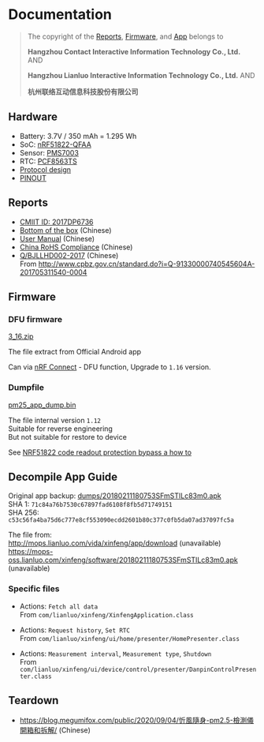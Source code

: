 # Documentation

> The copyright of the [Reports](#reports), [Firmware](#firmware), and [App](#decompile-app-guide) belongs to
>
> **Hangzhou Contact Interactive Information Technology Co., Ltd.** AND
>
> **Hangzhou Lianluo Interactive Information Technology Co., Ltd.** AND
>
> **杭州联络互动信息科技股份有限公司**

## Hardware

- Battery: 3.7V / 350 mAh = 1.295 Wh
- SoC: [nRF51822-QFAA](https://www.nordicsemi.com/Products/Low-power-short-range-wireless/nRF51822)
- Sensor: [PMS7003](http://www.plantower.com/en/content/?110.html)
- RTC: [PCF8563TS](https://www.nxp.com/products/:PCF8563)
- [Protocol design](protocol-design.md)
- [PINOUT](PINOUT.md)

## Reports

- [CMIIT ID: 2017DP6736](https://fccid.io/CMIIT-ID-2017DP6736)
- [Bottom of the box](dumps/BoxBottom.jpg) (Chinese)
- [User Manual](dumps/UserManual.pdf) (Chinese)
- [China RoHS Compliance](dumps/SJ_T_11364.png) (Chinese)
- [Q/BJLLHD002-2017](dumps/Q_BJLLHD002_2017.pdf) (Chinese)
  <br>From <http://www.cpbz.gov.cn/standard.do?i=Q-91330000740545604A-201705311540-0004>

## Firmware

### DFU firmware

[3_16.zip](firmware/3_16.zip)

The file extract from Official Android app

Can via [nRF Connect](https://play.google.com/store/apps/details?id=no.nordicsemi.android.mcp) - DFU function,
Upgrade to `1.16` version.

### Dumpfile

[pm25_app_dump.bin](firmware/pm25_app_dump.bin)

The file internal version `1.12`
<br>Suitable for reverse engineering
<br>But not suitable for restore to device

See [NRF51822 code readout protection bypass a how to](https://www.pentestpartners.com/security-blog/nrf51822-code-readout-protection-bypass-a-how-to/)

## Decompile App Guide

Original app backup: [dumps/20180211180753SFmSTILc83m0.apk](dumps/20180211180753SFmSTILc83m0.apk)
<br>SHA 1: `71c84a76b7530c67897fad6108f8fb5d71749151`
<br>SHA 256: `c53c56fa4ba75d6c777e8cf553090ecdd2601b80c377c0fb5da07ad37097fc5a`

The file from:
<br><http://mops.lianluo.com/vida/xinfeng/app/download> (unavailable)
<br><https://mops-oss.lianluo.com/xinfeng/software/20180211180753SFmSTILc83m0.apk> (unavailable)

### Specific files

- Actions: `Fetch all data`
  <br>From `com/lianluo/xinfeng/XinfengApplication.class`

- Actions: `Request history`, `Set RTC`
  <br>From `com/lianluo/xinfeng/ui/home/presenter/HomePresenter.class`

- Actions: `Measurement interval`, `Measurement type`, `Shutdown`
  <br>From `com/lianluo/xinfeng/ui/device/control/presenter/DanpinControlPresenter.class`

## Teardown

- <https://blog.megumifox.com/public/2020/09/04/忻風隨身-pm2.5-檢測儀開箱和拆解/> (Chinese)
